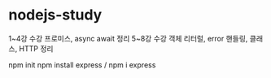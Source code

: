 # nodejs-study

1~4강 수강 프로미스, async await 정리
5~8강 수강 객체 리터럴, error 핸들링, 클래스, HTTP 정리

npm init
npm install express / npm i express